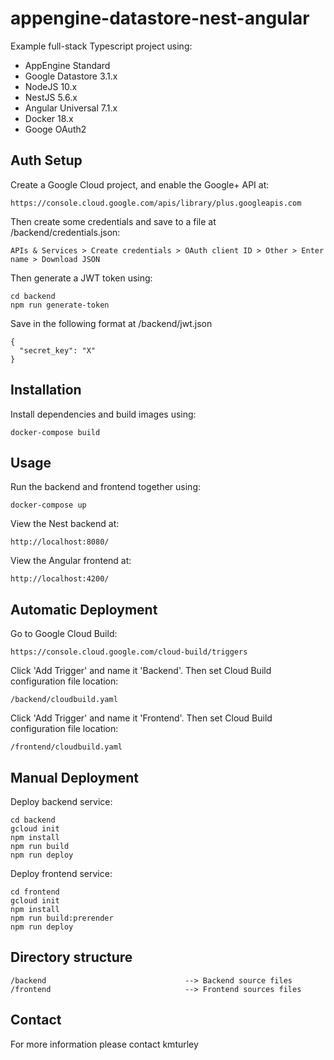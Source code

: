 # appengine-datastore-nest-angular

Example full-stack Typescript project using:

* AppEngine Standard
* Google Datastore 3.1.x
* NodeJS 10.x
* NestJS 5.6.x
* Angular Universal 7.1.x
* Docker 18.x
* Googe OAuth2


## Auth Setup

Create a Google Cloud project, and enable the Google+ API at:

    https://console.cloud.google.com/apis/library/plus.googleapis.com

Then create some credentials and save to a file at /backend/credentials.json:

    APIs & Services > Create credentials > OAuth client ID > Other > Enter name > Download JSON

Then generate a JWT token using:

    cd backend
    npm run generate-token

Save in the following format at /backend/jwt.json

    {
      "secret_key": "X"
    }

## Installation

Install dependencies and build images using:

    docker-compose build


## Usage

Run the backend and frontend together using:

    docker-compose up

View the Nest backend at:

    http://localhost:8080/

View the Angular frontend at:

    http://localhost:4200/


## Automatic Deployment

Go to Google Cloud Build:

    https://console.cloud.google.com/cloud-build/triggers

Click 'Add Trigger' and name it 'Backend'. Then set Cloud Build configuration file location:

    /backend/cloudbuild.yaml

Click 'Add Trigger' and name it 'Frontend'. Then set Cloud Build configuration file location:

    /frontend/cloudbuild.yaml


## Manual Deployment

Deploy backend service:

    cd backend
    gcloud init
    npm install
    npm run build
    npm run deploy

Deploy frontend service:

    cd frontend
    gcloud init
    npm install
    npm run build:prerender
    npm run deploy


## Directory structure

    /backend                               --> Backend source files
    /frontend                              --> Frontend sources files


## Contact

For more information please contact kmturley
